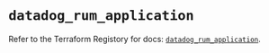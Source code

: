 # `datadog_rum_application`

Refer to the Terraform Registory for docs: [`datadog_rum_application`](https://registry.terraform.io/providers/datadog/datadog/3.34.0/docs/resources/rum_application).
